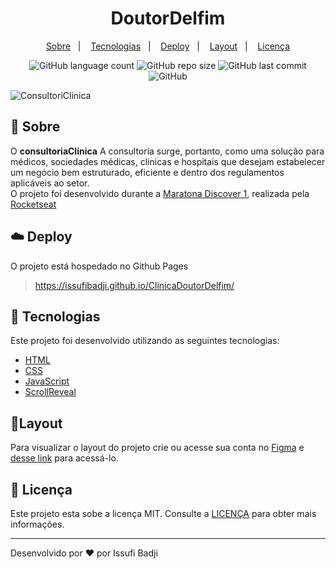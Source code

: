<h1 align="center" color=" ">
   DoutorDelfim
</h1>

<p align="center">
    <a href="#book-sobre">Sobre</a>&nbsp;&nbsp;&nbsp;|&nbsp;&nbsp;&nbsp;
    <a href="#rocket-tecnologias">Tecnologias</a>&nbsp;&nbsp;&nbsp;|&nbsp;&nbsp;&nbsp;
    <a href="#cloud-deploy">Deploy</a>&nbsp;&nbsp;&nbsp;|&nbsp;&nbsp;&nbsp;
    <a href="#layout">Layout</a>&nbsp;&nbsp;&nbsp;|&nbsp;&nbsp;&nbsp;
    <a href="#memo-licença">Licença</a>
</p>

<p align="center">
   
<img alt="GitHub language count" src="https://img.shields.io/github/languages/count/issufibadji/ClinicaDoutorDelfim?style=flat-square">

<img alt="GitHub repo size" src="https://img.shields.io/github/repo-size/issufibadji/ClinicaDoutorDelfim?style=flat-square">

<img alt="GitHub last commit" src="https://img.shields.io/github/last-commit/issufibadji/ClinicaDoutorDelfim?style=flat-square">

<img alt="GitHub" src="https://img.shields.io/github/license/issufibadji/ClinicaDoutorDelfim?style=flat-square">
</p>

 ![ConsultoriClinica](https://user-images.githubusercontent.com/45535344/174165483-fd31de2e-7ac5-431f-842a-b1b73f715fcc.gif)
 
## :book: Sobre
O **consultoriaClinica**
 A consultoria surge, portanto, como uma solução para médicos, sociedades médicas, clínicas e hospitais que desejam estabelecer um negócio bem estruturado, eficiente e dentro dos regulamentos aplicáveis ao setor.<br>
O projeto foi desenvolvido durante a [Maratona Discover 1](https://maratonadiscover.rocketseat.com.br/), realizada pela [Rocketseat](https://www.rocketseat.com.br/)

## :cloud: Deploy
O projeto está hospedado no Github Pages
> https://issufibadji.github.io/ClinicaDoutorDelfim/

## :rocket: Tecnologias
Este projeto foi desenvolvido utilizando as seguintes tecnologias:

- [HTML]()
- [CSS]()
- [JavaScript]()
- [ScrollReveal](https://scrollrevealjs.org/)

## 🔖Layout
Para visualizar o layout do projeto crie ou acesse sua conta no [Figma](https://figma.com) e [desse link](https://www.figma.com/community/file/1102912263666619803) para acessá-lo.

## :memo: Licença
Este projeto esta sobe a licença MIT. Consulte a [LICENÇA](https://github.com/issufibadji/ClinicaDoutorDelfim/blob/master/LICENSE) para obter mais informações.

---

Desenvolvido por :heart: por Issufi Badji
